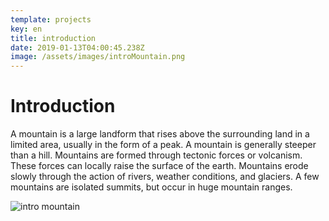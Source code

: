```yaml
---
template: projects
key: en
title: introduction
date: 2019-01-13T04:00:45.238Z
image: /assets/images/introMountain.png
---
```

# Introduction

A mountain is a large landform that rises above the surrounding land in a limited area, usually in the form of a peak. A mountain is generally steeper than a hill. Mountains are formed through tectonic forces or volcanism. These forces can locally raise the surface of the earth. Mountains erode slowly through the action of rivers, weather conditions, and glaciers. A few mountains are isolated summits, but  occur in huge mountain ranges.

![intro mountain](/assets/images/introMountain.png "intro mountain")
